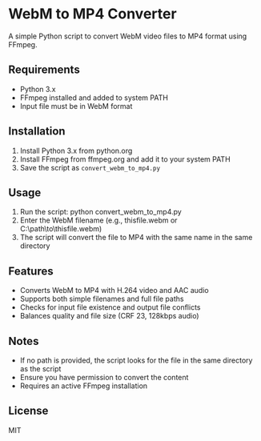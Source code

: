 # WebM to MP4 Converter

A simple Python script to convert WebM video files to MP4 format using FFmpeg.

## Requirements
- Python 3.x
- FFmpeg installed and added to system PATH
- Input file must be in WebM format

## Installation
1. Install Python 3.x from python.org
2. Install FFmpeg from ffmpeg.org and add it to your system PATH
3. Save the script as `convert_webm_to_mp4.py`

## Usage
1. Run the script: python convert_webm_to_mp4.py
2. Enter the WebM filename (e.g., thisfile.webm or C:\path\to\thisfile.webm)
3. The script will convert the file to MP4 with the same name in the same directory

## Features
- Converts WebM to MP4 with H.264 video and AAC audio
- Supports both simple filenames and full file paths
- Checks for input file existence and output file conflicts
- Balances quality and file size (CRF 23, 128kbps audio)

## Notes
- If no path is provided, the script looks for the file in the same directory as the script
- Ensure you have permission to convert the content
- Requires an active FFmpeg installation

## License
MIT
